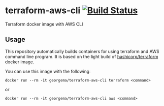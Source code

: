 # terraform-aws-cli [![Build Status](https://travis-ci.org/z-george-ma/terraform-aws-cli.svg?branch=master)](https://travis-ci.org/z-george-ma/terraform-aws-cli)
Terraform docker image with AWS CLI

## Usage
This repository automatically builds containers for using terraform and AWS command line program. It is based on the light build of [hashicorp/terraform](https://hub.docker.com/r/hashicorp/terraform/) docker image.

You can use this image with the following:

```
docker run --rm -it georgema/terraform-aws-cli terraform <command>
```

or

```
docker run --rm -it georgema/terraform-aws-cli aws <command>
```
